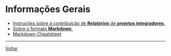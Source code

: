 # Informações Gerais

* [Instruções sobre a contribuição de **Relatórios** de **projetos integradores**.](./github/index.md)
* [Sobre o formato **Markdown**.](https://blog.da2k.com.br/2015/02/08/aprenda-markdown/)
* [Markdown-Cheatsheet](https://github.com/adam-p/markdown-here/wiki/Markdown-Cheatsheet)
---
[Voltar](https://lpae.github.io/)